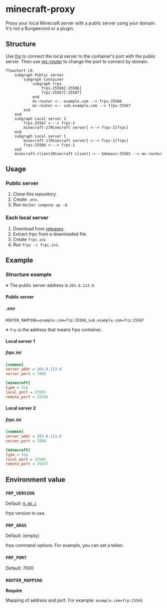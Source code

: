 # minecraft-proxy

Proxy your local Minecraft server with a public server using your domain. It's not a Bungeecord or a plugin.

## Structure

Use [frp](https://github.com/fatedier/frp) to connect the local server to the container's port with the public server. Then use [mc-router](https://github.com/itzg/mc-router) to change the port to connect by domain.

```mermaid
flowchart LR
    subgraph Public server
        subgraph Container
            subgraph frps
                frps-25566[:25566]
                frps-25567[:25567]
            end
            mc-router <-- example.com --> frps-25566
            mc-router <-- sub.example.com --> frps-25567
        end
    end
    subgraph Local server 2
        frps-25567 <---> frpc-2
        minecraft-2[Minecraft server] <--> frpc-2[frpc]
    end
    subgraph Local server 1
        minecraft-1[Minecraft server] <--> frpc-1[frpc]
        frps-25566 <---> frpc-1
    end
    minecraft-client[Minecraft client] <-- $domain:25565 --> mc-router
```

## Usage

### Public server

1. Clone this repository.
2. Create `.env`.
3. Run `docker compose up -d`.

### Each local server

1. Download from [releases](https://github.com/fatedier/frp/releases).
2. Extract frpc from a downloaded file.
3. Create `frpc.ini`
4. Run `frpc -c frpc.ini`.

## Example

### Structure example

※ The public server address is `203.0.113.0`.

#### Public server

##### .env

```dotenv
ROUTER_MAPPING=example.com=frp:25566,sub.example.com=frp:25567
```

※ `frp` is the address that means frps container.

#### Local server 1

##### frpc.ini

```ini
[common]
server_addr = 203.0.113.0
server_port = 7000

[minecraft]
type = tcp
local_port = 25565
remote_port = 25566
```
#### Local server 2

##### frpc.ini

```ini
[common]
server_addr = 203.0.113.0
server_port = 7000

[minecraft]
type = tcp
local_port = 25565
remote_port = 25567
```

## Environment value

### `FRP_VERSION`

Default: [`0.46.1`](https://github.com/fatedier/frp/releases/v0.46.1)

frps version to use.

### `FRP_ARGS`

Default: (empty)

frps command options. For example, you can set a token.

### `FRP_PORT`

Default: 7000

### `ROUTER_MAPPING`

**Require**

Mapping of address and port. For example: `example.com=frp:25565`
